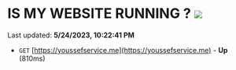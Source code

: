 # IS MY WEBSITE RUNNING ? [![](https://img.shields.io/static/v1?label=Sponsor&message=%E2%9D%A4&logo=GitHub&color=%23fe8e86)](https://github.com/sponsors/<username>)

Last updated: **5/24/2023, 10:22:41 PM**

- `GET` [https://youssefservice.me](https://youssefservice.me) - **Up** (810ms)
